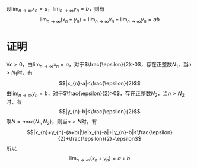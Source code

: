 设$\lim_{n\to\infty}x_{n}=a$，$\lim_{n\to\infty}y_{n}=b$，则有
$$\lim_{n\to\infty}(x_{n}\pm y_{n})=\lim_{n\to\infty}x_{n}\pm\lim_{n\to\infty}y_{n}=ab$$
# 证明
$\forall\epsilon>0$，由$\lim_{n\to\infty}x_{n}=a$，对于$\frac{\epsilon}{2}>0$，存在正整数$N_{1}$，当$n>N_{1}$时，有
$$|x_{n}-a|<\frac{\epsilon}{2}$$
由$\lim_{n\to\infty}y_{n}=b$，对于$\frac{\epsilon}{2}>0$，存在正整数$N_{2}$，当$n>N_{2}$时，有
$$|y_{n}-b|<\frac{\epsilon}{2}$$
取$N=max\{N_{1},N_{2}\}$，则当$n>N$时，有
$$|x_{n}+y_{n}-(a+b)|\le|x_{n}-a|+|y_{n}-b|<\frac{\epsilon}{2}+\frac{\epsilon}{2}=\epsilon$$
所以
$$\lim_{n\to\infty}(x_{n}+y_{n})=a+b$$